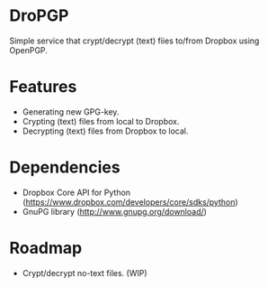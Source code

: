 DroPGP
======

Simple service that crypt/decrypt (text) fiies to/from Dropbox using OpenPGP.

Features
========

- Generating new GPG-key.
- Crypting (text) files from local to Dropbox.
- Decrypting (text) files from Dropbox to local.

Dependencies
============

- Dropbox Core API for Python (https://www.dropbox.com/developers/core/sdks/python)
- GnuPG library (http://www.gnupg.org/download/)

Roadmap
=======

- Crypt/decrypt no-text files. (WIP)
